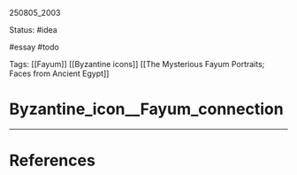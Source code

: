 
250805_2003

Status: #idea

#essay #todo

Tags: [[Fayum]]  [[Byzantine icons]] [[The Mysterious Fayum Portraits; Faces from Ancient Egypt]]

# Byzantine_icon__Fayum_connection


---
# References

